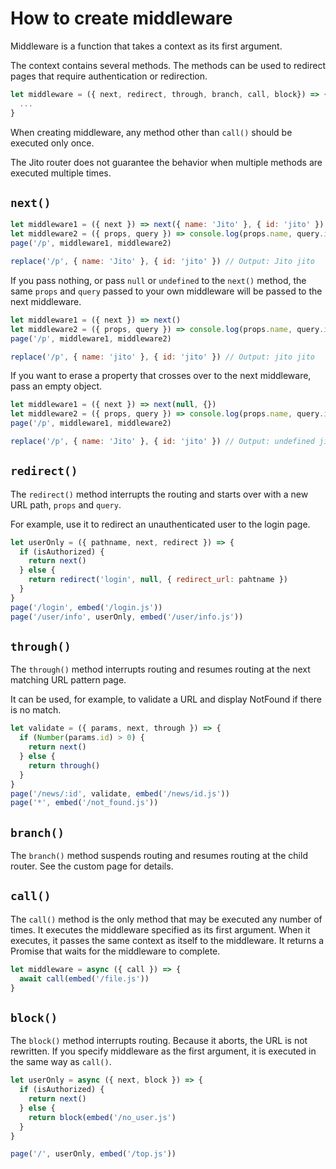 # How to create middleware

Middleware is a function that takes a context as its first argument.

The context contains several methods. The methods can be used to redirect pages that require authentication or redirection.

```js
let middleware = ({ next, redirect, through, branch, call, block}) => {
  ...
}
```

When creating middleware, any method other than `call()` should be executed only once.

The Jito router does not guarantee the behavior when multiple methods are executed multiple times.

## `next()`

```js
let middleware1 = ({ next }) => next({ name: 'Jito' }, { id: 'jito' })
let middleware2 = ({ props, query }) => console.log(props.name, query.id)
page('/p', middleware1, middleware2)

replace('/p', { name: 'Jito' }, { id: 'jito' }) // Output: Jito jito 
```

If you pass nothing, or pass `null` or `undefined` to the `next()` method, the same `props` and `query` passed to your own middleware will be passed to the next middleware.

```js
let middleware1 = ({ next }) => next()
let middleware2 = ({ props, query }) => console.log(props.name, query.id)
page('/p', middleware1, middleware2)

replace('/p', { name: 'jito' }, { id: 'jito' }) // Output: jito jito 
```

If you want to erase a property that crosses over to the next middleware, pass an empty object.

```js
let middleware1 = ({ next }) => next(null, {})
let middleware2 = ({ props, query }) => console.log(props.name, query.id)
page('/p', middleware1, middleware2)

replace('/p', { name: 'Jito' }, { id: 'jito' }) // Output: undefined jito 
```

## `redirect()`

The `redirect()` method interrupts the routing and starts over with a new URL path, `props` and `query`.

For example, use it to redirect an unauthenticated user to the login page.

```js
let userOnly = ({ pathname, next, redirect }) => {
  if (isAuthorized) {
    return next()
  } else {
    return redirect('login', null, { redirect_url: pahtname })
  }
}
page('/login', embed('/login.js'))
page('/user/info', userOnly, embed('/user/info.js'))
```

## `through()`

The `through()` method interrupts routing and resumes routing at the next matching URL pattern page.

It can be used, for example, to validate a URL and display NotFound if there is no match.

```js
let validate = ({ params, next, through }) => {
  if (Number(params.id) > 0) {
    return next()
  } else {
    return through()
  }
}
page('/news/:id', validate, embed('/news/id.js'))
page('*', embed('/not_found.js'))
```

## `branch()`

The `branch()` method suspends routing and resumes routing at the child router.
See the custom page for details.

## `call()`

The `call()` method is the only method that may be executed any number of times. It executes the middleware specified as its first argument. When it executes, it passes the same context as itself to the middleware.
It returns a Promise that waits for the middleware to complete.

```js
let middleware = async ({ call }) => {
  await call(embed('/file.js'))
}
```

## `block()`

The `block()` method interrupts routing. Because it aborts, the URL is not rewritten.
If you specify middleware as the first argument, it is executed in the same way as `call()`.

```js
let userOnly = async ({ next, block }) => {
  if (isAuthorized) {
    return next()
  } else {
    return block(embed('/no_user.js')
  }
}

page('/', userOnly, embed('/top.js'))
```
